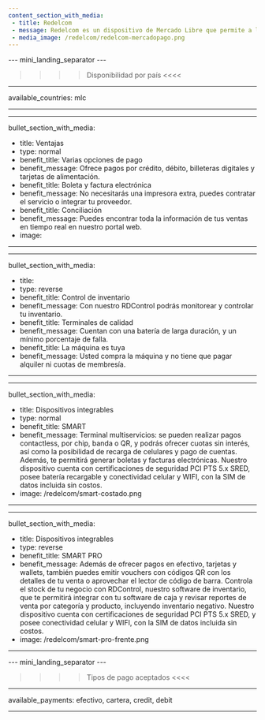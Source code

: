 ```yaml
---
content_section_with_media: 
 - title: Redelcom
 - message: Redelcom es un dispositivo de Mercado Libre que permite a los compradores realizar pagos presenciales de forma rápida y segura mediante tarjetas de crédito, débito, en efectivo o mediante billeteras digitales.  Además, utilizando Redelcom es posible ofrecer cuotas con o sin interés y, dependiendo del dispositivo, controlar y actualizar el inventario de la tienda sin esfuerzos extra.
 - media_image: /redelcom/redelcom-mercadopago.png
---
```


--- mini_landing_separator ---

>>>> Disponibilidad por país <<<<
---
available_countries: mlc

---

---
bullet_section_with_media: 
 - title: Ventajas
 - type: normal
 - benefit_title: Varias opciones de pago
 - benefit_message: Ofrece pagos por crédito, débito, billeteras digitales y tarjetas de alimentación.
 - benefit_title: Boleta y factura electrónica
 - benefit_message: No necesitarás una impresora extra, puedes contratar el servicio o integrar tu proveedor.
 - benefit_title: Conciliación
 - benefit_message: Puedes encontrar toda la información de tus ventas en tiempo real en nuestro portal web.
 - image: 
---

---
bullet_section_with_media: 
 - title: 
 - type: reverse
 - benefit_title: Control de inventario
 - benefit_message: Con nuestro RDControl podrás monitorear y controlar tu inventario.
 - benefit_title: Terminales de calidad
 - benefit_message: Cuentan con una batería de larga duración, y un mínimo porcentaje de falla.
 - benefit_title: La máquina es tuya
 - benefit_message: Usted compra la máquina y no tiene que pagar alquiler ni cuotas de membresía.

---

---
bullet_section_with_media:
 - title: Dispositivos integrables
 - type: normal
 - benefit_title: SMART
 - benefit_message: Terminal multiservicios: se pueden realizar pagos contactless, por chip, banda o QR, y podrás ofrecer cuotas sin interés, así como la posibilidad de recarga de celulares y pago de cuentas. Además, te permitirá generar boletas y facturas electrónicas.  Nuestro dispositivo cuenta con certificaciones de seguridad PCI PTS 5.x SRED, posee batería recargable y conectividad celular y WIFI, con la SIM de datos incluida sin costos. 
 - image: /redelcom/smart-costado.png
---

---
bullet_section_with_media:
 - title: Dispositivos integrables
 - type: reverse
 - benefit_title: SMART PRO
 - benefit_message: Además de ofrecer pagos en efectivo, tarjetas y wallets, también puedes emitir vouchers con códigos QR con los detalles de tu venta o aprovechar el lector de código de barra. Controla el stock de tu negocio con RDControl, nuestro software de inventario, que te permitirá integrar con tu software de caja y revisar reportes de venta por categoría y producto, incluyendo inventario negativo. Nuestro dispositivo cuenta con certificaciones de seguridad PCI PTS 5.x SRED, y posee conectividad celular y WIFI, con la SIM de datos incluida sin costos.
 - image: /redelcom/smart-pro-frente.png
---

--- mini_landing_separator ---
>>>> Tipos de pago aceptados <<<<
---
available_payments: efectivo, cartera, credit, debit

----